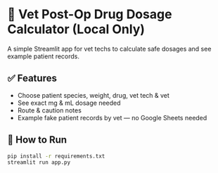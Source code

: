 # 🐾 Vet Post-Op Drug Dosage Calculator (Local Only)

A simple Streamlit app for vet techs to calculate safe dosages and see example patient records.

## ✅ Features

- Choose patient species, weight, drug, vet tech & vet
- See exact mg & mL dosage needed
- Route & caution notes
- Example fake patient records by vet — no Google Sheets needed

## 🚀 How to Run

```bash
pip install -r requirements.txt
streamlit run app.py
